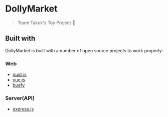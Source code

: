 # DollyMarket

> Team Takuk's Toy Project 🧸

## Built with

DollyMarket is built with a number of open source projects to work properly:

### Web
* [nuxt.js](https://nuxtjs.org/)
* [vue.js](https://vuejs.org/)
* [buefy](https://buefy.org/)

### Server(API)
* [express.js](https://expressjs.com/)
